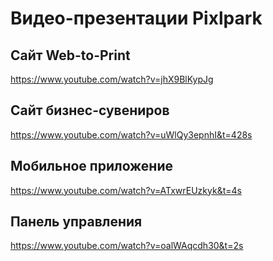 # Видео-презентации Pixlpark

## Сайт Web-to-Print
https://www.youtube.com/watch?v=jhX9BlKypJg

## Сайт бизнес-сувениров
https://www.youtube.com/watch?v=uWlQy3epnhI&t=428s

## Мобильное приложение
https://www.youtube.com/watch?v=ATxwrEUzkyk&t=4s

## Панель управления
https://www.youtube.com/watch?v=oalWAqcdh30&t=2s